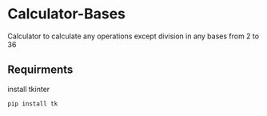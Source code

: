 # Calculator-Bases
Calculator to calculate any operations except division in any bases from 2 to 36
## Requirments
install tkinter
```sh
pip install tk
```
